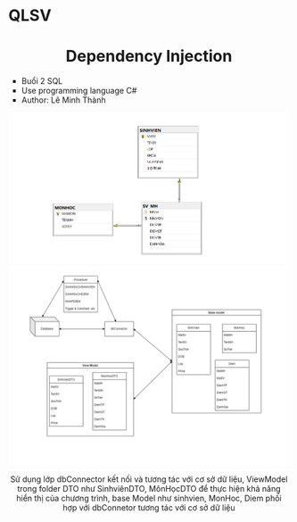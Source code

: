 # QLSV
<div align="center">
    <h1>Dependency Injection</h1>
    <ul type="square" align="left">
      <li>Buổi 2 SQL </li>
      <li>Use programming language C#</li>
      <li>Author: Lê Minh Thành</li>
    </ul>
    <img src="https://github.com/minhthanh120/QLSV/blob/master/a62a6bd54d70832eda61.jpg"/>
    <img src="https://github.com/minhthanh120/QLSV/blob/master/diagram db.jpg"/>
    <br/>
    <p>Sử dụng lớp dbConnector kết nối và tương tác với cơ sở dữ liệu, ViewModel trong folder DTO như SinhviênDTO, MônHọcDTO để thực hiện khả năng hiển thị của chương trình, base Model như sinhvien, MonHoc, Diem phối hợp với dbConnetor tương tác với cơ sở dữ liệu</p>

</ul>
    
</div>
